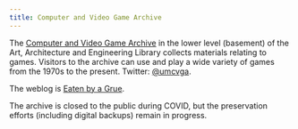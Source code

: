 ```yaml
---
title: Computer and Video Game Archive
---
```

The [Computer and Video Game Archive] in the lower level (basement)
of the Art, Architecture and Engineering Library collects materials
relating to games. Visitors to the archive can use and play a wide
variety of games from the 1970s to the present. Twitter: [@umcvga].

The weblog is [Eaten by a Grue].

The archive is closed to the public during COVID, but the preservation
efforts (including digital backups) remain in progress.

[Computer and Video Game Archive]:https://www.lib.umich.edu/locations-and-hours/computer-and-video-game-archive
[@umcvga]:https://twitter.com/umcvga
[Eaten by a Grue]:https://apps.lib.umich.edu/blogs/eaten-grue
